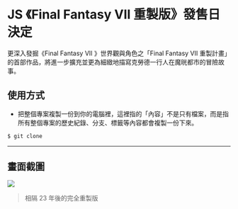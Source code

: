 # JS 《Final Fantasy VII 重製版》發售日決定

更深入發掘《Final Fantasy VII 》世界觀與角色之「Final Fantasy VII  重製計畫」的首部作品，將進一步擴充並更為細緻地描寫克勞德一行人在魔晄都市的冒險故事。

## 使用方式
- 把整個專案複製一份到你的電腦裡，這裡指的「內容」不是只有檔案，而是指所有整個專案的歷史紀錄、分支、標籤等內容都會複製一份下來。
```sh
$ git clone
```

----

## 畫面截圖
![](https://i.imgur.com/tT6hFZ4.gif)
> 相隔 23 年後的完全重製版
